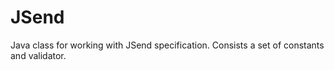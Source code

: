 JSend
=====

Java class for working with JSend specification. Consists a set of constants and validator.